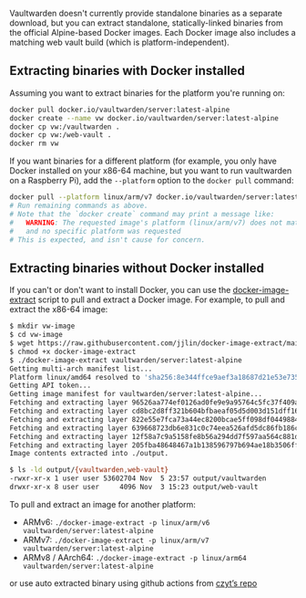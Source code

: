 Vaultwarden doesn't currently provide standalone binaries as a separate download, but you can extract standalone, statically-linked binaries from the official Alpine-based Docker images. Each Docker image also includes a matching web vault build (which is platform-independent).

## Extracting binaries with Docker installed

Assuming you want to extract binaries for the platform you're running on:
```bash
docker pull docker.io/vaultwarden/server:latest-alpine
docker create --name vw docker.io/vaultwarden/server:latest-alpine
docker cp vw:/vaultwarden .
docker cp vw:/web-vault .
docker rm vw
```

If you want binaries for a different platform (for example, you only have Docker installed on your x86-64 machine, but you want to run vaultwarden on a Raspberry Pi), add the `--platform` option to the `docker pull` command:
```bash
docker pull --platform linux/arm/v7 docker.io/vaultwarden/server:latest-alpine
# Run remaining commands as above.
# Note that the `docker create` command may print a message like:
#   WARNING: The requested image's platform (linux/arm/v7) does not match the detected host platform (linux/amd64)
#   and no specific platform was requested
# This is expected, and isn't cause for concern.
```

## Extracting binaries without Docker installed

If you can't or don't want to install Docker, you can use the [docker-image-extract](https://github.com/jjlin/docker-image-extract) script to pull and extract a Docker image. For example, to pull and extract the x86-64 image:
```bash
$ mkdir vw-image
$ cd vw-image
$ wget https://raw.githubusercontent.com/jjlin/docker-image-extract/main/docker-image-extract
$ chmod +x docker-image-extract
$ ./docker-image-extract vaultwarden/server:latest-alpine
Getting multi-arch manifest list...
Platform linux/amd64 resolved to 'sha256:8e344ffce9aef3a18687d21e53e7355a2d924299029c4af0d94acdd25048f292'...
Getting API token...
Getting image manifest for vaultwarden/server:latest-alpine...
Fetching and extracting layer 96526aa774ef0126ad0fe9e9a95764c5fc37f409ab9e97021e7b4775d82bf6fa...
Fetching and extracting layer cd8bc2d8ff321b604bfbaeaf05d5d003d151dff16ba8c9401b2454ce2523d4a8...
Fetching and extracting layer 822e55e7fca73a44ec8200bcae5ff098df0449884bb1489226104e13d861b1d2...
Fetching and extracting layer 639668723db6e831c0c74eea526afd5dc86fb186ca31b70bcb49bcaf687811c6...
Fetching and extracting layer 12f58a7c9a5158fe8b56a294dd7f597aa564c881d8af327ae84e4fe42f301c81...
Fetching and extracting layer 205fba48648467a1b138596797b694ae18b3506ffd5f77ccb968090fef127ed6...
Image contents extracted into ./output.

$ ls -ld output/{vaultwarden,web-vault}
-rwxr-xr-x 1 user user 53602704 Nov  5 23:57 output/vaultwarden
drwxr-xr-x 8 user user     4096 Nov  3 15:23 output/web-vault
```

To pull and extract an image for another platform:

* ARMv6: `./docker-image-extract -p linux/arm/v6 vaultwarden/server:latest-alpine`
* ARMv7: `./docker-image-extract -p linux/arm/v7 vaultwarden/server:latest-alpine`
* ARMv8 / AArch64: `./docker-image-extract -p linux/arm64 vaultwarden/server:latest-alpine`
 
or use auto extracted binary using github actions from [czyt’s repo](https://github.com/czyt/vaultwarden-binary)

